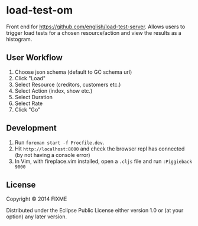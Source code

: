 # load-test-om

Front end for https://github.com/english/load-test-server. Allows users to trigger load
tests for a chosen resource/action and view the results as a histogram.

## User Workflow
1. Choose json schema (default to GC schema url)
2. Click "Load"
3. Select Resource (creditors, customers etc.)
4. Select Action (index, show etc.)
5. Select Duration
6. Select Rate
7. Click "Go"

## Development

1. Run `foreman start -f Procfile.dev`.
2. Hit `http://localhost:8000` and check the browser repl has connected (by not having a
  console error)
3. In Vim, with fireplace.vim installed, open a `.cljs` file and run `:Piggieback 9000`

## License

Copyright © 2014 FIXME

Distributed under the Eclipse Public License either version 1.0 or (at
your option) any later version.
